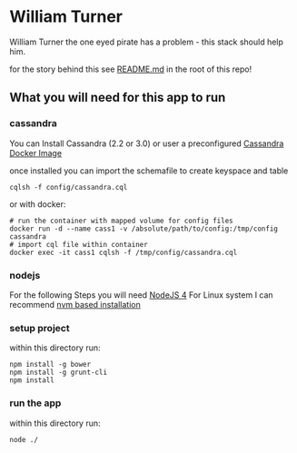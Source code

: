 # William Turner
William Turner the one eyed pirate has a problem - this stack should help him.

for the story behind this see [README.md](../README.md) in the root of this repo!

## What you will need for this app to run

### cassandra 
You can Install Cassandra (2.2 or 3.0) or user a preconfigured [Cassandra Docker Image](https://hub.docker.com/_/cassandra/)

once installed you can import the schemafile to create keyspace and table

```shell
cqlsh -f config/cassandra.cql
```

or with docker:
```shell
# run the container with mapped volume for config files
docker run -d --name cass1 -v /absolute/path/to/config:/tmp/config cassandra
# import cql file within container
docker exec -it cass1 cqlsh -f /tmp/config/cassandra.cql
```

### nodejs
For the following Steps you will need [NodeJS 4](https://nodejs.org/)
For Linux system I can recommend [nvm based installation](https://github.com/creationix/nvm)

### setup project
within this directory run:
```shell
npm install -g bower
npm install -g grunt-cli
npm install
```
### run the app
within this directory run:
```shell
node ./
```

